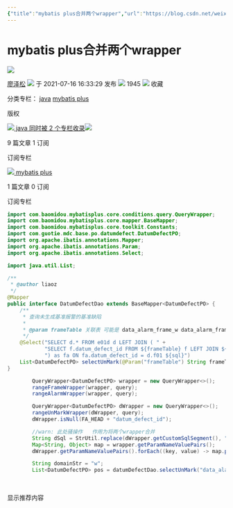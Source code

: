```yaml
---
{"title":"mybatis plus合并两个wrapper","url":"https://blog.csdn.net/weixin_35928208/article/details/118805946","clipped_at":"2023-02-07 14:10:41","tags":["无"],"dg-publish":true,"permalink":"/阅读库藏/mybatis-plus合并两个wrapper_1675750241/","dgPassFrontmatter":true}
---
```


# mybatis plus合并两个wrapper

![](/img/user/阅读库藏/assets/1675750241-426136e8363e68fc321f3d3551b0d579.png)

[廖泽松](https://blog.csdn.net/weixin_35928208 "廖泽松") ![](/img/user/阅读库藏/assets/1675750241-829b50e1a754811a0f05afff88b5db50.png) 于 2021-07-16 16:33:29 发布 ![](/img/user/阅读库藏/assets/1675750241-12234b4519a7e1441526c49ab7fc9a0d.png) 1945 ![](/img/user/阅读库藏/assets/1675750241-169ac251df55845562af7f2f9151a130.png) 收藏

分类专栏： [java](https://blog.csdn.net/weixin_35928208/category_10887264.html) [mybatis plus](https://blog.csdn.net/weixin_35928208/category_11212996.html)

版权

 [![](/img/user/阅读库藏/assets/1675750241-b02eac94e08149b1c128d95ad2973db7.png) java 同时被 2 个专栏收录![](/img/user/阅读库藏/assets/1675750241-a5211edd42049e7a393169e4ddd08bf8.png)](https://blog.csdn.net/weixin_35928208/category_10887264.html "java")

9 篇文章 1 订阅

订阅专栏

 [![](/img/user/阅读库藏/assets/1675750241-317cd066951234fd1b92441893ca0b20.png) mybatis plus](https://blog.csdn.net/weixin_35928208/category_11212996.html "mybatis plus")

1 篇文章 0 订阅

订阅专栏

```java
import com.baomidou.mybatisplus.core.conditions.query.QueryWrapper;
import com.baomidou.mybatisplus.core.mapper.BaseMapper;
import com.baomidou.mybatisplus.core.toolkit.Constants;
import com.guotie.mdc.base.po.datumdefect.DatumDefectPO;
import org.apache.ibatis.annotations.Mapper;
import org.apache.ibatis.annotations.Param;
import org.apache.ibatis.annotations.Select;

import java.util.List;

/**
 * @author liaoz
 */
@Mapper
public interface DatumDefectDao extends BaseMapper<DatumDefectPO> {
    /**
     * 查询未生成基准报警的基准缺陷
     *
     * @param frameTable 关联表 可能是 data_alarm_frame_w data_alarm_frame_g data_alarm_frame_s
     */
    @Select("SELECT d.* FROM e01d d LEFT JOIN ( " +
            "SELECT f.datum_defect_id FROM ${frameTable} f LEFT JOIN ${alarmTable} a ON f.alarm_id = a.id ${ew.customSqlSegment} " +
            ") as fa ON fa.datum_defect_id = d.f01 ${sql}")
    List<DatumDefectPO> selectUnMark(@Param("frameTable") String frameTable, @Param("alarmTable") String alarmTable, @Param(Constants.WRAPPER) QueryWrapper<?> dataWrapper, @Param("sql") String sql);
}

```

```java
        QueryWrapper<DatumDefectPO> wrapper = new QueryWrapper<>();
        rangeFrameWrapper(wrapper, query);
        rangeAlarmWrapper(wrapper, query);

        QueryWrapper<DatumDefectPO> dWrapper = new QueryWrapper<>();
        rangeUnMarkWrapper(dWrapper, query);
        dWrapper.isNull(FA_HEAD + "datum_defect_id");

        //warn: 此处骚操作   作用为将两个wrapper合并
        String dSql = StrUtil.replace(dWrapper.getCustomSqlSegment(), "ew.paramNameValuePairs.", "ew.paramNameValuePairs._");
        Map<String, Object> map = wrapper.getParamNameValuePairs();
        dWrapper.getParamNameValuePairs().forEach((key, value) -> map.put("_" + key, value));

        String domainStr = "w";
        List<DatumDefectPO> pos = datumDefectDao.selectUnMark("data_alarm_frame_" + domainStr, "data_alarm_" + domainStr, wrapper, dSql);
```

  

  

显示推荐内容